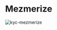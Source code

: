 # Mezmerize

![kyc-mezmerize](https://user-images.githubusercontent.com/81981737/192138003-29f1c056-13e6-469b-b9ec-ef209c7a4ca5.jpg)
